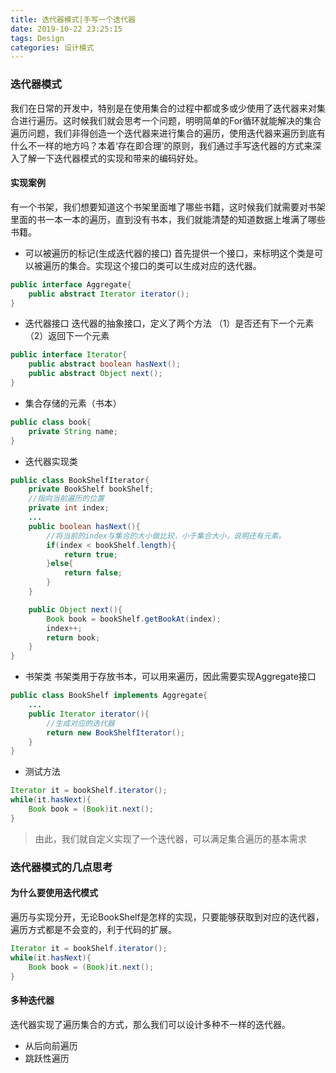 ```yaml
---
title: 迭代器模式|手写一个迭代器
date: 2019-10-22 23:25:15
tags: Design
categories: 设计模式
---
```


### 迭代器模式
我们在日常的开发中，特别是在使用集合的过程中都或多或少使用了迭代器来对集合进行遍历。这时候我们就会思考一个问题，明明简单的For循环就能解决的集合遍历问题，我们非得创造一个迭代器来进行集合的遍历，使用迭代器来遍历到底有什么不一样的地方吗？本着‘存在即合理’的原则，我们通过手写迭代器的方式来深入了解一下迭代器模式的实现和带来的编码好处。

#### 实现案例
有一个书架，我们想要知道这个书架里面堆了哪些书籍，这时候我们就需要对书架里面的书一本一本的遍历，直到没有书本，我们就能清楚的知道数据上堆满了哪些书籍。

+ 可以被遍历的标记(生成迭代器的接口)
首先提供一个接口，来标明这个类是可以被遍历的集合。实现这个接口的类可以生成对应的迭代器。
```java
public interface Aggregate{
    public abstract Iterator iterator();
}
```

+ 迭代器接口
迭代器的抽象接口，定义了两个方法
（1）是否还有下一个元素
（2）返回下一个元素
```java
public interface Iterator{
    public abstract boolean hasNext();
    public abstract Object next();
}
```
+ 集合存储的元素（书本）
```java
public class book{
    private String name;
}
```
+ 迭代器实现类
```java
public class BookShelfIterator{
    private BookShelf bookShelf;
    //指向当前遍历的位置
    private int index;
    ...
    public boolean hasNext(){
        //将当前的index与集合的大小做比较，小于集合大小，说明还有元素。
        if(index < bookShelf.length){
            return true;
        }else{
            return false;
        }
    }

    public Object next(){
        Book book = bookShelf.getBookAt(index);
        index++;
        return book;
    }
}
```

+ 书架类
书架类用于存放书本，可以用来遍历，因此需要实现Aggregate接口
```java
public class BookShelf implements Aggregate{
    ...
    public Iterator iterator(){
        //生成对应的迭代器
        return new BookShelfIterator();
    }
}
```

+ 测试方法
```java
Iterator it = bookShelf.iterator();
while(it.hasNext){
    Book book = (Book)it.next();
}
```
> 由此，我们就自定义实现了一个迭代器，可以满足集合遍历的基本需求

### 迭代器模式的几点思考

#### 为什么要使用迭代模式
遍历与实现分开，无论BookShelf是怎样的实现，只要能够获取到对应的迭代器，遍历方式都是不会变的，利于代码的扩展。

```java
Iterator it = bookShelf.iterator();
while(it.hasNext){
    Book book = (Book)it.next();
}
```

#### 多种迭代器
迭代器实现了遍历集合的方式，那么我们可以设计多种不一样的迭代器。
+ 从后向前遍历
+ 跳跃性遍历




